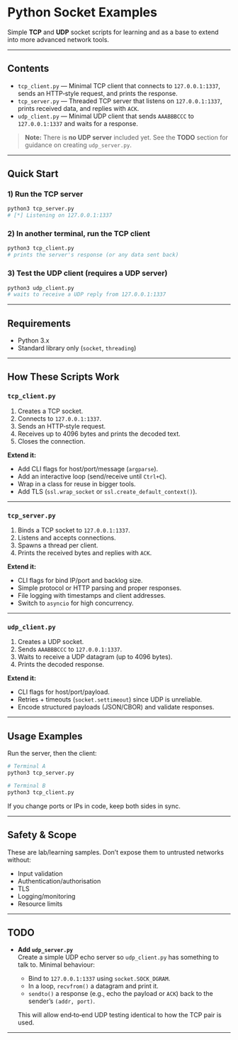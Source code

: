 # Python Socket Examples

Simple **TCP** and **UDP** socket scripts for learning and as a base to extend into more advanced network tools.

---

## Contents

- `tcp_client.py` — Minimal TCP client that connects to `127.0.0.1:1337`, sends an HTTP‑style request, and prints the response.
- `tcp_server.py` — Threaded TCP server that listens on `127.0.0.1:1337`, prints received data, and replies with `ACK`.
- `udp_client.py` — Minimal UDP client that sends `AAABBBCCC` to `127.0.0.1:1337` and waits for a response.

> **Note:** There is **no UDP server** included yet. See the **TODO** section for guidance on creating `udp_server.py`.

---

## Quick Start

### 1) Run the TCP server
```bash
python3 tcp_server.py
# [*] Listening on 127.0.0.1:1337
```

### 2) In another terminal, run the TCP client
```bash
python3 tcp_client.py
# prints the server's response (or any data sent back)
```

### 3) Test the UDP client (requires a UDP server)
```bash
python3 udp_client.py
# waits to receive a UDP reply from 127.0.0.1:1337
```

---

## Requirements

- Python 3.x
- Standard library only (`socket`, `threading`)

---

## How These Scripts Work

### `tcp_client.py`
1. Creates a TCP socket.
2. Connects to `127.0.0.1:1337`.
3. Sends an HTTP‑style request.
4. Receives up to 4096 bytes and prints the decoded text.
5. Closes the connection.

**Extend it:**
- Add CLI flags for host/port/message (`argparse`).
- Add an interactive loop (send/receive until `Ctrl+C`).
- Wrap in a class for reuse in bigger tools.
- Add TLS (`ssl.wrap_socket` or `ssl.create_default_context()`).

---

### `tcp_server.py`
1. Binds a TCP socket to `127.0.0.1:1337`.
2. Listens and accepts connections.
3. Spawns a thread per client.
4. Prints the received bytes and replies with `ACK`.

**Extend it:**
- CLI flags for bind IP/port and backlog size.
- Simple protocol or HTTP parsing and proper responses.
- File logging with timestamps and client addresses.
- Switch to `asyncio` for high concurrency.

---

### `udp_client.py`
1. Creates a UDP socket.
2. Sends `AAABBBCCC` to `127.0.0.1:1337`.
3. Waits to receive a UDP datagram (up to 4096 bytes).
4. Prints the decoded response.

**Extend it:**
- CLI flags for host/port/payload.
- Retries + timeouts (`socket.settimeout`) since UDP is unreliable.
- Encode structured payloads (JSON/CBOR) and validate responses.

---

## Usage Examples

Run the server, then the client:

```bash
# Terminal A
python3 tcp_server.py

# Terminal B
python3 tcp_client.py
```

If you change ports or IPs in code, keep both sides in sync.

---

## Safety & Scope

These are lab/learning samples. Don’t expose them to untrusted networks without:
- Input validation
- Authentication/authorisation
- TLS
- Logging/monitoring
- Resource limits

---

## TODO

- **Add `udp_server.py`**  
  Create a simple UDP echo server so `udp_client.py` has something to talk to. Minimal behaviour:

  - Bind to `127.0.0.1:1337` using `socket.SOCK_DGRAM`.
  - In a loop, `recvfrom()` a datagram and print it.
  - `sendto()` a response (e.g., echo the payload or `ACK`) back to the sender’s `(addr, port)`.

  This will allow end‑to‑end UDP testing identical to how the TCP pair is used.

---

